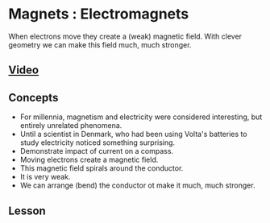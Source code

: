 # Magnets : Electromagnets
When electrons move they create a (weak) magnetic field. With clever geometry we can make this field much, much stronger.

## [Video](https://vimeo.com/1031275874)

## Concepts
- For millennia, magnetism and electricity were considered interesting, but entirely unrelated phenomena.
- Until a scientist in Denmark, who had been using Volta's batteries to study electricity noticed something surprising.
- Demonstrate impact of current on a compass.
- Moving electrons create a magnetic field.
- This magnetic field spirals around the conductor.
- It is very weak.
- We can arrange (bend) the conductor ot make it much, much stronger.

## Lesson
